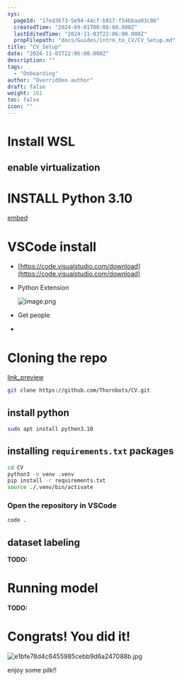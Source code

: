 ```yaml
---
sys:
  pageId: "17ed3673-5e94-44cf-b817-f54bbaa03c06"
  createdTime: "2024-09-01T00:08:00.000Z"
  lastEditedTime: "2024-11-03T22:06:00.000Z"
  propFilepath: "docs/Guides/intro_to_CV/CV_Setup.md"
title: "CV_Setup"
date: "2024-11-03T22:06:00.000Z"
description: ""
tags:
  - "Onboarding"
author: "Overridden author"
draft: false
weight: 161
toc: false
icon: ""
---
```


# Install WSL

## enable virtualization

# INSTALL Python 3.10

[embed](https://www.rose-hulman.edu/class/csse/csse132/2425a/labs/prelab1-wsl2.html)

# VSCode install

- [https://code.visualstudio.com/download](https://code.visualstudio.com/download)
- Python Extension

	![image.png](https://prod-files-secure.s3.us-west-2.amazonaws.com/d518164a-d88e-44d1-a4ee-3adb3bd8bce0/d82b6650-a5e4-4d3c-b8c9-93d817dae00e/image.png?X-Amz-Algorithm=AWS4-HMAC-SHA256&X-Amz-Content-Sha256=UNSIGNED-PAYLOAD&X-Amz-Credential=ASIAZI2LB4663VGMYZZC%2F20250204%2Fus-west-2%2Fs3%2Faws4_request&X-Amz-Date=20250204T181026Z&X-Amz-Expires=3600&X-Amz-Security-Token=IQoJb3JpZ2luX2VjEBoaCXVzLXdlc3QtMiJIMEYCIQDGA%2Bej96AS%2BSZGoZ58G6PMEGW9SKUR2BpK%2B1kudo5peAIhANf9V5oFcw3l72MNvCOhRn7gw608ZUtkdUSRJEfXUDl6Kv8DCDMQABoMNjM3NDIzMTgzODA1IgytIyJ0s3rZjy3GPtUq3AOlKCtG6piOMUhJD4259NEJMvq2eLMgr80vcJXtRvK6mOgT%2BukyoasTBpXuj979SCdKL1nVbO135NRu7TVPRVEzxGIioLTLEZ1iGOGyY%2BfLq7xGqOrejdSgn1NOwzrYvAHrXOSV0ZjN5ZxeMJLd%2FNFj9gRyXHhGCCcYvjQbNr%2BaNCR%2FEFcjeu%2FxV6WieeJSpgntveRtnCLVMWB97jZheasBm%2BErF%2By1lOMad%2B9D6RbNG05TbxstISfkEtTao3OJb3C70aX8wueaI9xK4ol%2F9kDZTdMkIAvPYyjNAOoVqY57Uw%2F0m2CfUm%2FZCcLhrxmyia1q61G%2B2fmSKgS8p2oFAsEL6TagM4P39tojAEaEeoI31WRGwv8Xk%2B1gsPDcJzISvdC%2FSIAKZiVaJLflOIwZqgF8jfd1Ew5aJWQQzNafIQjRjO0n1OviPtmtb6V%2BT13dkpOtoxsV6keMOn7v3XZijFLaqBOCM6ldRi75U4%2FSGgqeK85vWZ1RjmBf4Cs4Djb3UUgE%2Bpq3cij2bso7YUDTUA6ypgNf3Np%2FN9OrPtuC0CH3ivLZYR0lSH1CdSd3A9KHmUu87z4ujvko5u2YhA6auPWjyNX%2F1geBzfK43S0Sq%2BnaJjuv9mbx2hElCGlnxzCSoom9BjqkAZRfYjUuZT6gNzf%2FjrIf4vMcHNvyuQOOdXyvkZVVk1ZeShLhCMzAd0H97fQEN4o6nkxQniJbreXHi3Q4qwFZdAFSGCTSCaKvxU%2BnuR7I1uCREyz1JDvdDXseUrf6poFbcOZr37h%2BCSf8GtnruA4uzm5jGxQD%2Bx4%2FKJVHpSdEHIvFYOGMGSCJ9Pg6TYUV2oPR8KlSd8mwtNnMSqo0Vuh1Kmv0EvCu&X-Amz-Signature=bb237015390d78bcdb61f08b00d9dd0f885f877e3c74a2f713158a4d96cb329c&X-Amz-SignedHeaders=host&x-id=GetObject)
- Get people
- 

# Cloning the repo

[link_preview](https://github.com/Thornbots/CV/)

```bash
git clone https://github.com/Thornbots/CV.git
```

## install python

```bash
sudo apt install python3.10
```

## installing `requirements.txt` packages

```bash
cd CV
python3 -m venv .venv
pip install -r requirements.txt
source ./.venv/bin/activate
```

### Open the repository in VSCode

```bash
code .
```

## dataset labeling  

**TODO:**

# Running model

**TODO:**

# Congrats! You did it!

![e1bfe78d4c6455985cebb9d6a247088b.jpg](https://prod-files-secure.s3.us-west-2.amazonaws.com/d518164a-d88e-44d1-a4ee-3adb3bd8bce0/7d1ce04e-65d6-40c8-814d-754280e9515a/e1bfe78d4c6455985cebb9d6a247088b.jpg?X-Amz-Algorithm=AWS4-HMAC-SHA256&X-Amz-Content-Sha256=UNSIGNED-PAYLOAD&X-Amz-Credential=ASIAZI2LB466VZKJFLUZ%2F20250204%2Fus-west-2%2Fs3%2Faws4_request&X-Amz-Date=20250204T181026Z&X-Amz-Expires=3600&X-Amz-Security-Token=IQoJb3JpZ2luX2VjEBoaCXVzLXdlc3QtMiJHMEUCICd1hhVDW8xGkJbepQCXCSksPaR6AxKViLxO583X6julAiEA4ZCqFX7gCTCWxwEnYLIqUctVTTjRl%2FVbX6hKrpHOAsAq%2FwMIMxAAGgw2Mzc0MjMxODM4MDUiDL%2Bodsa%2BMRCHHhaT%2FSrcA%2B4V6%2BZtGc1GYC%2ByBfj1QwBD4wMw9hSVRXBxhg5Fjbd7lfa9iT8x3ZsJTwsU1Q46KqP7jGi7tNWaMayNplMdWXyc7odbtdGD5CO0U1YrdHb%2BTnMMI6o8bU8edHQm6N1rr81WFx29DhWswu6Ir9Jmo6HSsdoMnziIcsLk6OtZLfKs%2BlBkeLGK1ps6CZvn71%2Bdne9DBkwze4Hb%2BMd8I6Ia1obAUzmhKwyOO7I9RFc%2BA8mBNTIj4hoPkTaOS%2B6j%2BDLbBQmyQZya%2F660OcyTZXyHNCBoOODCt8pd%2B%2BHdv5JjNrCkeHL%2BJ%2BpFx10MJjhqI3H5c53vukMi49mw6%2FZWzoe9JJ55Cj7ICkRr%2B6qMp28%2FIpJZvn9Xmf4C%2FnRHBQrRZeqy%2FGlUBAHVoKdO3iTBOVNJJmlBxKBDX36mA%2B03A1o9x%2F1mQVMLBxJnqgZv%2B%2BY2ERCa2w%2BKpAuW%2BILQvtJYruox%2FGl%2FXcXwfzMidiNRB3w%2FlQtrV0Ik2bDfQyxwCBgEpgrDEENviZ1poVtZmYjubf1yTDsEP5H%2FMBUQVUQiuoMVnAVe5BplgF3wPpwlfmcaOqrU6sqlAXeRCjpebXIZiiWHgH8vTnPOcuK0aft058t6Zh7SayFaLZQzBreNEZBDMOuiib0GOqUB7MChDfAp%2FdC8pT77twJBQH8dD0Ii1xBJqhw9XD1RY0c6AVtgf7c8OKPcmO%2FppxS3fPvBBGFGaNfr0v%2FLOk0YXP3M97N51SE4FjQxNC4mXd3et1Hg%2FyxrTFCWuQ79%2Fjtbuk7IYw8O6J2cWwyVbaL6EN1o8Uihg5KIXGazamanxQ4fyN%2BQySVmnpqgDozih4F%2Be7yFvy4TlRXYfxX2302Avx1qkHuy&X-Amz-Signature=138fce1e54c4c097f9687053124d0205fd61cf89d06a033c1b4cc67ddd55dab6&X-Amz-SignedHeaders=host&x-id=GetObject)

enjoy some pilk!!
